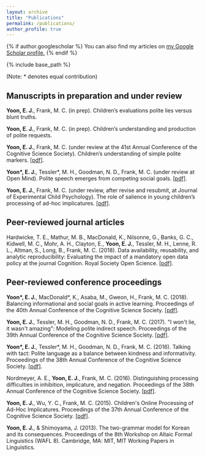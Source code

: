 ```yaml
---
layout: archive
title: "Publications"
permalink: /publications/
author_profile: true
---
```


{% if author.googlescholar %}
  You can also find my articles on <u><a href="{{author.googlescholar}}">my Google Scholar profile</a>.</u>
{% endif %}

{% include base_path %}

(Note: * denotes equal contribution)

Manuscripts in preparation and under review
----

**Yoon, E. J.**, Frank, M. C. (in prep). Children’s evaluations polite lies versus blunt truths.

**Yoon, E. J.**, Frank, M. C. (in prep). Children’s understanding and production of polite requests. 

**Yoon, E. J.**, Frank, M. C. (under review at the 41st Annual Conference of the Cognitive Science Society). Children’s understanding of simple polite markers. [\[pdf\]](https://tinyurl.com/cogsci2019). 

**Yoon\*, E. J.**, Tessler\*, M. H., Goodman, N. D., Frank, M. C. (under review at Open Mind). Polite speech emerges from competing social goals. [\[pdf\]](https://psyarxiv.com/67ne8). 

**Yoon, E. J.**, Frank, M. C. (under review, after revise and resubmit, at Journal of Experimental Child Psychology). The role of salience in young children’s processing of ad-hoc implicatures. [\[pdf\]](https://psyarxiv.com/8p67h/). 

Peer-reviewed journal articles
----
Hardwicke, T. E., Mathur, M. B., MacDonald, K., Nilsonne, G., Banks, G. C., Kidwell, M. C., Mohr, A. H., Clayton, E., **Yoon, E. J.**, Tessler, M. H., Lenne, R. L., Altman, S., Long, B., Frank, M. C. (2018). Data availability, reusability, and analytic reproducibility: Evaluating the impact of a mandatory open data policy at the journal Cognition. Royal Society Open Science. [\[pdf\]](https://royalsocietypublishing.org/doi/full/10.1098/rsos.180448).   

Peer-reviewed conference proceedings
----
**Yoon\*, E. J.**, MacDonald\*, K., Asaba, M., Gweon, H., Frank, M. C. (2018). Balancing informational and social goals in active learning. Proceedings of the 40th Annual Conference of the Cognitive Science Society. [\[pdf\]](http://langcog.stanford.edu/papers_new/yoon-macdonald-2018-cogsci.pdf). 

**Yoon, E. J.**, Tessler, M. H., Goodman, N. D., Frank, M. C. (2017). "I won't lie, it wasn't amazing": Modeling polite indirect speech. Proceedings of the 39th Annual Conference of the Cognitive Science Society. [\[pdf\]](http://langcog.stanford.edu/papers_new/yoon-2017-cogsci.pdf). 

**Yoon\*, E. J.**, Tessler\*, M. H., Goodman, N. D., Frank, M. C. (2016). Talking with tact: Polite language as a balance between kindness and informativity. Proceedings of the 38th Annual Conference of the Cognitive Science Society. [\[pdf\]](http://langcog.stanford.edu/papers_new/yoon-2016-cogsci.pdf). 

Nordmeyer, A. E., **Yoon, E. J.**, Frank, M. C. (2016). Distinguishing processing difficulties in inhibition, implicature, and negation. Proceedings of the 38th Annual Conference of the Cognitive Science Society. [\[pdf\]](http://langcog.stanford.edu/papers_new/nordmeyer-2016-cogsci.pdf). 

**Yoon, E. J.**, Wu, Y. C., Frank, M. C. (2015). Children's Online Processing of Ad-Hoc Implicatures. Proceedings of the 37th Annual Conference of the Cognitive Science Society. [\[pdf\]](http://langcog.stanford.edu/papers/YWF_cogsci2015.pdf). 

**Yoon, E. J.**, & Shimoyama, J. (2013). The two-grammar model for Korean and its consequences. Proceedings of the 8th Workshop on Altaic Formal Linguistics (WAFL 8). Cambridge, MA: MIT, MIT Working Papers in Linguistics.
